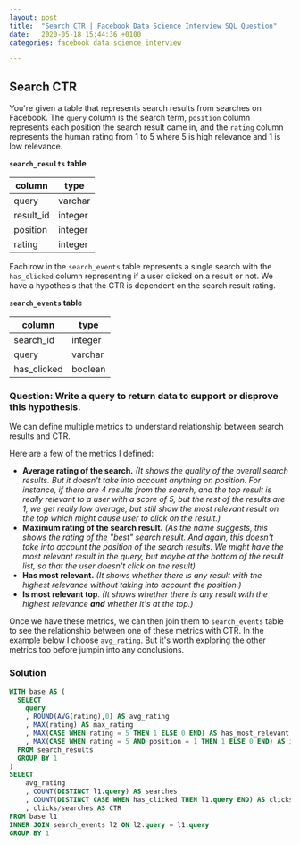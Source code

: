```yaml
---
layout: post
title:  "Search CTR | Facebook Data Science Interview SQL Question"
date:   2020-05-18 15:44:36 +0100
categories: facebook data science interview

---
```


## Search CTR

You're given a table that represents search results from searches on Facebook. The `query` column is the search term, `position` column represents each position the search result came in, and the `rating` column represents the human rating from 1 to 5 where 5 is high relevance and 1 is low relevance.

**`search_results` table**

| column    | type    |
| --------- | ------- |
| query     | varchar |
| result_id | integer |
| position  | integer |
| rating    | integer |

Each row in the `search_events` table represents a single search with the `has_clicked` column representing if a user clicked on a result or not. We have a hypothesis that the CTR is dependent on the search result rating.

**`search_events` table**

| column      | type    |
| ----------- | ------- |
| search_id   | integer |
| query       | varchar |
| has_clicked | boolean |

### Question: Write a query to return data to support or disprove this hypothesis.

We can define multiple metrics to understand relationship between search results and CTR.

Here are a few of the metrics I defined:

* **Average rating of the search.** *(It shows the quality of the overall search results. But it doesn't take into account anything on position. For instance, if there are 4 results from the search, and the top result is really relevant to a user with a score of 5, but the rest of the results are 1, we get really low average, but still show the most relevant result on the top which might cause user to click on the result.)*
* **Maximum rating of the search result.** *(As the name suggests, this shows the rating of the "best" search result. And again, this doesn't take into account the position of the search results. We might have the most relevant result in the query, but maybe at the bottom of the result list, so that the user doesn't click on the result)*
* **Has most relevant.** *(It shows whether there is any result with the highest relevance without taking into account the position.)*
* **Is most relevant top**. *(It shows whether there is any result with the highest relevance **and** whether it's at the top.)*

Once we have these metrics, we can then join them to `search_events` table to see the relationship between one of these metrics with CTR. In the example below I choose `avg_rating`. But it's worth exploring the other metrics too before jumpin into any conclusions.

### Solution

```sql
WITH base AS (
  SELECT 
    query
    , ROUND(AVG(rating),0) AS avg_rating
    , MAX(rating) AS max_rating
    , MAX(CASE WHEN rating = 5 THEN 1 ELSE 0 END) AS has_most_relevant
    , MAX(CASE WHEN rating = 5 AND position = 1 THEN 1 ELSE 0 END) AS is_most_relevant_top
  FROM search_results
  GROUP BY 1
)  
SELECT 
	avg_rating
	, COUNT(DISTINCT l1.query) AS searches
	, COUNT(DISTINCT CASE WHEN has_clicked THEN l1.query END) AS clicks
	, clicks/searches AS CTR
FROM base l1
INNER JOIN search_events l2 ON l2.query = l1.query
GROUP BY 1
```

